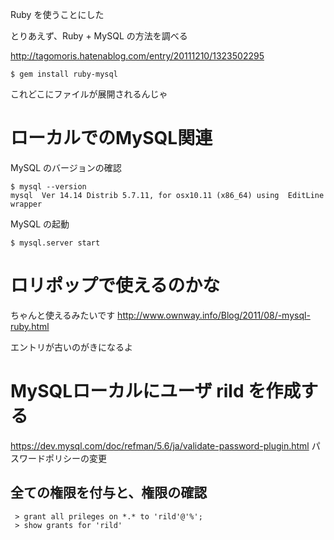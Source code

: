 Ruby を使うことにした

とりあえず、Ruby + MySQL の方法を調べる

http://tagomoris.hatenablog.com/entry/20111210/1323502295

```
$ gem install ruby-mysql
```
これどこにファイルが展開されるんじゃ

# ローカルでのMySQL関連
MySQL のバージョンの確認

```
$ mysql --version
mysql  Ver 14.14 Distrib 5.7.11, for osx10.11 (x86_64) using  EditLine wrapper
```

MySQL の起動

```
$ mysql.server start
```

# ロリポップで使えるのかな
ちゃんと使えるみたいです
http://www.ownway.info/Blog/2011/08/-mysql-ruby.html

エントリが古いのがきになるよ

# MySQLローカルにユーザ rild を作成する
https://dev.mysql.com/doc/refman/5.6/ja/validate-password-plugin.html
パスワードポリシーの変更

## 全ての権限を付与と、権限の確認
```
 > grant all prileges on *.* to 'rild'@'%';
 > show grants for 'rild'
```
